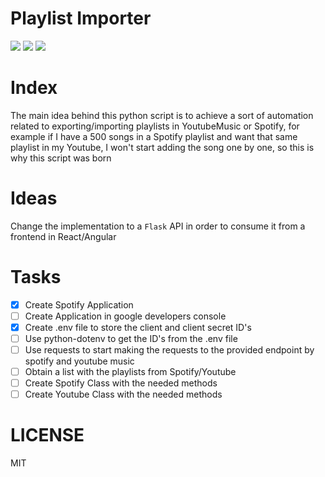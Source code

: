 # Playlist Importer
<img src="https://img.shields.io/github/issues/crisleo94/playlist_importer"> <img src="https://img.shields.io/github/stars/crisleo94/playlist_importer"> <img src="https://img.shields.io/github/license/crisleo94/playlist_importer">

# Index
The main idea behind this python script is to achieve a sort of automation related to exporting/importing playlists in YoutubeMusic or Spotify, for example if I have a 500 songs in a Spotify playlist and want that same playlist in my Youtube, I won't start adding the song one by one, so this is why this script was born

# Ideas
Change the implementation to a `Flask` API in order to consume it from a frontend in React/Angular

# Tasks
- [x] Create Spotify Application
- [ ] Create Application in google developers console
- [x] Create .env file to store the client and client secret ID's
- [ ] Use python-dotenv to get the ID's from the .env file
- [ ] Use requests to start making the requests to the provided endpoint by spotify and youtube music
- [ ] Obtain a list with the playlists from Spotify/Youtube
- [ ] Create Spotify Class with the needed methods
- [ ] Create Youtube Class with the needed methods

# LICENSE
MIT
